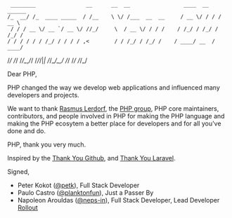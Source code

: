      ________                __      __  __                 ____  __  ______
    /_  __/ /_  ____ _____  / /__    \ \/ /___  __  __     / __ \/ / / / __ \
     / / / __ \/ __ `/ __ \/ //_/     \  / __ \/ / / /    / /_/ / /_/ / /_/ /
    / / / / / / /_/ / / / / ,<        / / /_/ / /_/ /    / ____/ __  / ____/
   /_/ /_/ /_/\__,_/_/ /_/_/|_|      /_/\____/\__,_/    /_/   /_/ /_/_/


Dear PHP,

PHP changed the way we develop web applications and influenced many developers
and projects.

We want to thank [Rasmus Lerdorf](https://github.com/rlerdorf), the [PHP group](http://php.net),
PHP core maintainers, contributors, and people involved in PHP for making the PHP
language and making the PHP ecosytem a better place for developers and for all
you've done and do.

PHP, thank you very much.

Inspired by the [Thank You Github](https://github.com/thank-you-github/thank-you-github),
and [Thank You Laravel](https://github.com/thank-you-laravel/thank-you-laravel).

Signed,

- Peter Kokot ([@petk](https://github.com/petk)), Full Stack Developer
- Paulo Castro ([@planktonfun](https://github.com/planktonfun)), Just a Passer By
- Napoleon Arouldas ([@neps-in](https://github.com/neps-in)), Full Stack Developer, Lead Developer [Rollout](https://grandappstudio.com/roll-out)
